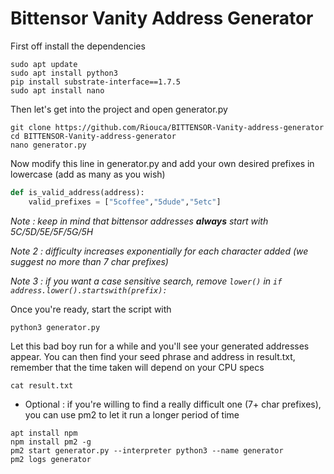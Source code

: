 
# Bittensor Vanity Address Generator

First off install the dependencies
```
sudo apt update
sudo apt install python3
pip install substrate-interface==1.7.5
sudo apt install nano
```

Then let's get into the project and open generator.py

```
git clone https://github.com/Riouca/BITTENSOR-Vanity-address-generator
cd BITTENSOR-Vanity-address-generator
nano generator.py
```

Now modify this line in generator.py and add your own desired prefixes in lowercase (add as many as you wish)

```python
def is_valid_address(address):
    valid_prefixes = ["5coffee","5dude","5etc"]
```
_Note : keep in mind that bittensor addresses __always__ start with 5C/5D/5E/5F/5G/5H_  

_Note 2 : difficulty increases exponentially for each character added (we suggest no more than 7 char prefixes)_

_Note 3 : if you want a case sensitive search, remove ```lower()``` in `if address.lower().startswith(prefix):`_

Once you're ready, start the script with 
```
python3 generator.py
```
Let this bad boy run for a while and you'll see your generated addresses appear. You can then find your seed phrase and address in result.txt, remember that the time taken will depend on your CPU specs
```
cat result.txt
```

- Optional : if you're willing to find a really difficult one (7+ char prefixes), you can use pm2 to let it run a longer period of time
```
apt install npm
npm install pm2 -g
pm2 start generator.py --interpreter python3 --name generator
pm2 logs generator
```
